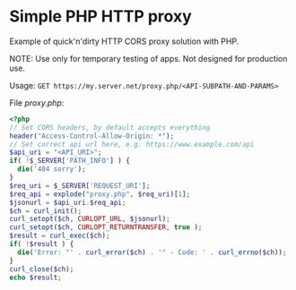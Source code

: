 # Simple PHP HTTP proxy

Example of quick'n'dirty HTTP CORS proxy solution with PHP.

NOTE: Use only for temporary testing of apps. Not designed for production use.

Usage: `GET https://my.server.net/proxy.php/<API-SUBPATH-AND-PARAMS>`

File _proxy.php_:

```php
<?php
// Set CORS headers, by default accepts everything
header("Access-Control-Allow-Origin: *");
// Set correct api url here, e.g. https://www.example.com/api
$api_uri = "<API_URI>";
if( !$_SERVER['PATH_INFO'] ) {
  die('404 sorry');
}
$req_uri = $_SERVER['REQUEST_URI'];
$req_api = explode("proxy.php", $req_uri)[1];
$jsonurl = $api_uri.$req_api;
$ch = curl_init();
curl_setopt($ch, CURLOPT_URL, $jsonurl);
curl_setopt($ch, CURLOPT_RETURNTRANSFER, true );
$result = curl_exec($ch);
if( !$result ) {
  die('Error: "' . curl_error($ch) . '" - Code: ' . curl_errno($ch));
}
curl_close($ch);
echo $result;
```
